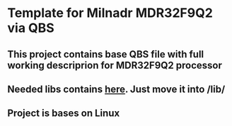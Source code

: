 # Template for Milnadr MDR32F9Q2 via QBS
## This project contains base QBS file with full working descriprion for MDR32F9Q2 processor
## Needed libs contains [here](https://github.com/TwoBroWin/mdr32f9q2-std-per-lib). Just move it into /lib/
## Project is bases on Linux
